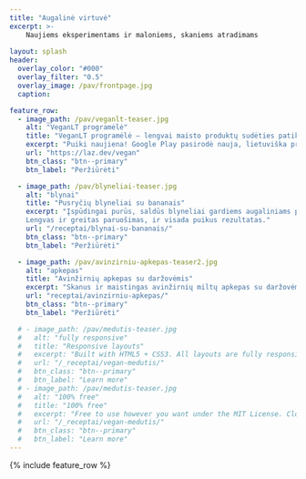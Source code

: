```yaml
---
title: "Augalinė virtuvė"
excerpt: >-
    Naujiems eksperimentams ir maloniems, skaniems atradimams 
   
layout: splash
header:
  overlay_color: "#000"
  overlay_filter: "0.5"
  overlay_image: /pav/frontpage.jpg
  caption:

feature_row:
  - image_path: /pav/veganlt-teaser.jpg
    alt: "VeganLT programėlė"
    title: "VeganLT programėlė – lengvai maisto produktų sudėties patikrai"
    excerpt: "Puiki naujiena! Google Play pasirodė nauja, lietuviška programėlė skirta greitai ir lengvai patikrinti maisto produktų sudėtyje esančius ingredientus ir priedus, jų tinkamumą vegetariškai/ veganiškai mitybai. Kviečiame išbandyti ir palengvinti savo kasdienius apsipirkimus bei greičiau atrasti augalinę sudėtį turinčius produktus parduotuvių lentynose."
    url: "https://laz.dev/vegan"
    btn_class: "btn--primary"
    btn_label: "Peržiūrėti"

  - image_path: /pav/blyneliai-teaser.jpg
    alt: "blynai"
    title: "Pusryčių blyneliai su bananais"
    excerpt: "Įspūdingai purūs, saldūs blyneliai gardiems augaliniams pusryčiams.
    Lengvas ir greitas paruošimas, ir visada puikus rezultatas."
    url: "/receptai/blynai-su-bananais/"
    btn_class: "btn--primary"
    btn_label: "Peržiūrėti"

  - image_path: /pav/avinzirniu-apkepas-teaser2.jpg
    alt: "apkepas"
    title: "Avinžirnių apkepas su daržovėmis"
    excerpt: "Skanus ir maistingas avinžirnių miltų apkepas su daržovėmis. Su šiuo receptu galite drąsiai eksperimentuoti ir kaskart derinti vis naujus, skirtingus priedus."
    url: "receptai/avinzirniu-apkepas/"
    btn_class: "btn--primary"
    btn_label: "Peržiūrėti"

  # - image_path: /pav/medutis-teaser.jpg
  #   alt: "fully responsive"
  #   title: "Responsive layouts"
  #   excerpt: "Built with HTML5 + CSS3. All layouts are fully responsive with helpers to augment your content."
  #   url: "/_receptai/vegan-medutis/"
  #   btn_class: "btn--primary"
  #   btn_label: "Learn more"
  # - image_path: /pav/medutis-teaser.jpg
  #   alt: "100% free"
  #   title: "100% free"
  #   excerpt: "Free to use however you want under the MIT License. Clone it, fork it, customize it... whatever!"
  #   url: "/_receptai/vegan-medutis/"
  #   btn_class: "btn--primary"
  #   btn_label: "Learn more"      
---
```


{% include feature_row %}
